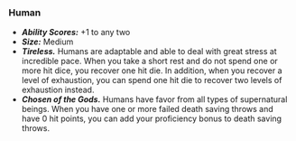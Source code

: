 ### Human
- ***Ability Scores:*** +1 to any two
- ***Size:*** Medium
- ***Tireless.*** Humans are adaptable and able to deal with great stress at incredible pace. When you take a short rest and do not spend one or more hit dice, you recover one hit die. In addition, when you recover a level of exhaustion, you can spend one hit die to recover two levels of exhaustion instead.
- ***Chosen of the Gods.*** Humans have favor from all types of supernatural beings. When you have one or more failed death saving throws and have 0 hit points, you can add your proficiency bonus to death saving throws.